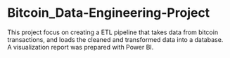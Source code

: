 # Bitcoin_Data-Engineering-Project
This project focus on creating a ETL pipeline that takes data from bitcoin transactions, and loads the cleaned and transformed data into a database. A visualization report was prepared with Power BI.
